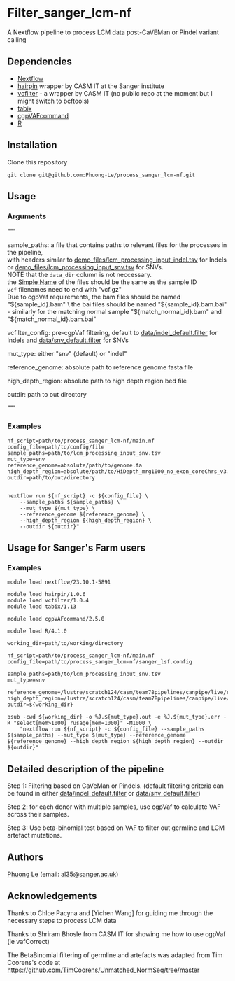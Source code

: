 # Filter_sanger_lcm-nf

A Nextflow pipeline to process LCM data post-CaVEMan or Pindel variant calling 

## Dependencies

- [Nextflow](https://www.nextflow.io/)
- [hairpin](https://github.com/cancerit/hairpin-wrapper) wrapper by CASM IT at the Sanger institute
- [vcfilter]() - a wrapper by CASM IT (no public repo at the moment but I might switch to bcftools)
- [tabix](https://www.htslib.org/doc/tabix.html)
- [cgpVAFcommand](https://github.com/cancerit/vafCorrect/tree/dev)
- [R](https://www.r-project.org/)

## Installation

Clone this repository

```
git clone git@github.com:Phuong-Le/process_sanger_lcm-nf.git
```

## Usage 

### Arguments

""" 

sample_paths:       a file that contains paths to relevant files for the processes in the pipeline, \
    with headers similar to [demo_files/lcm_processing_input_indel.tsv](https://github.com/Phuong-Le/process_sanger_lcm-nf/blob/main/demo_files/lcm_processing_input_indel.tsv) for Indels \
    or [demo_files/lcm_processing_input_snv.tsv](https://github.com/Phuong-Le/process_sanger_lcm-nf/blob/main/demo_files/lcm_processing_input_snv.tsv) for SNVs. \
    NOTE that the `data_dir` column is not neccessary. \
        the [Simple Name](https://www.geeksforgeeks.org/class-getsimplename-method-in-java-with-examples/) of the files should be the same as the sample ID \
        `vcf` filenames need to end with "vcf.gz" \
        Due to cgpVaf requirements, the bam files should be named "${sample_id}.bam" \
        the bai files should be named "${sample_id}.bam.bai" \
        - similarly for the matching normal sample "${match_normal_id}.bam" and "${match_normal_id}.bam.bai"

vcfilter_config:    pre-cgpVaf filtering, default to [data/indel_default.filter](https://github.com/Phuong-Le/process_sanger_lcm-nf/blob/main/data/indel_default.filter) for Indels and [data/snv_default.filter](https://github.com/Phuong-Le/process_sanger_lcm-nf/blob/main/data/snv_default.filter) for SNVs

mut_type:           either "snv" (default) or "indel"

reference_genome:   absolute path to reference genome fasta file

high_depth_region:  absolute path to high depth region bed file

outdir:             path to out directory

"""

### Examples

```
nf_script=path/to/process_sanger_lcm-nf/main.nf
config_file=path/to/config/file
sample_paths=path/to/lcm_processing_input_snv.tsv
mut_type=snv
reference_genome=absolute/path/to/genome.fa
high_depth_region=absolute/path/to/HiDepth_mrg1000_no_exon_coreChrs_v3.bed.gz
outdir=path/to/out/directory


nextflow run ${nf_script} -c ${config_file} \
    --sample_paths ${sample_paths} \
    --mut_type ${mut_type} \
    --reference_genome ${reference_genome} \
    --high_depth_region ${high_depth_region} \
    --outdir ${outdir}"
```

## Usage for Sanger's Farm users

### Examples

```
module load nextflow/23.10.1-5891

module load hairpin/1.0.6
module load vcfilter/1.0.4
module load tabix/1.13

module load cgpVAFcommand/2.5.0

module load R/4.1.0 

working_dir=path/to/working/directory

nf_script=path/to/process_sanger_lcm-nf/main.nf
config_file=path/to/process_sanger_lcm-nf/sanger_lsf.config

sample_paths=path/to/lcm_processing_input_snv.tsv
mut_type=snv

reference_genome=/lustre/scratch124/casm/team78pipelines/canpipe/live/ref/human/GRCh38_full_analysis_set_plus_decoy_hla/genome.fa
high_depth_region=/lustre/scratch124/casm/team78pipelines/canpipe/live/ref/human/GRCh38_full_analysis_set_plus_decoy_hla/shared/HiDepth_mrg1000_no_exon_coreChrs_v3.bed.gz
outdir=${working_dir}

bsub -cwd ${working_dir} -o %J.${mut_type}.out -e %J.${mut_type}.err -R "select[mem>1000] rusage[mem=1000]" -M1000 \
    "nextflow run ${nf_script} -c ${config_file} --sample_paths ${sample_paths} --mut_type ${mut_type} --reference_genome ${reference_genome} --high_depth_region ${high_depth_region} --outdir ${outdir}"

```

## Detailed description of the pipeline 

Step 1: Filtering based on CaVeMan or Pindels. (default filtering criteria can be found in either [data/indel_default.filter](https://github.com/Phuong-Le/process_sanger_lcm-nf/blob/main/data/indel_default.filter) or [data/snv_default.filter](https://github.com/Phuong-Le/process_sanger_lcm-nf/blob/main/data/snv_default.filter))

Step 2: for each donor with multiple samples, use cgpVaf to calculate VAF across their samples.

Step 3: Use beta-binomial test based on VAF to filter out germline and LCM artefact mutations.


## Authors 

[Phuong Le](https://github.com/Phuong-Le) (email: al35@sanger.ac.uk)

## Acknowledgements

Thanks to Chloe Pacyna and [Yichen Wang] for guiding me through the necessary steps to process LCM data

Thanks to Shriram Bhosle from CASM IT for showing me how to use cgpVaf (ie vafCorrect)

The BetaBinomial filtering of germline and artefacts was adapted from Tim Coorens's code at https://github.com/TimCoorens/Unmatched_NormSeq/tree/master